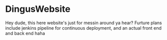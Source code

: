 # DingusWebsite

Hey dude, this here website's just for messin around ya hear? Furture plans include jenkins pipeline for continuous deployment, and an actual front end and back end haha